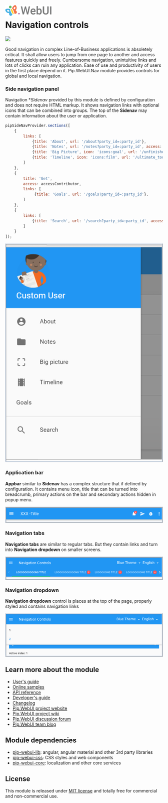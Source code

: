 # <img src="https://github.com/pip-webui/pip-webui/raw/master/doc/Logo.png" alt="Pip.WebUI Logo" style="max-width:30%"> <br/> Navigation controls

![](https://img.shields.io/badge/license-MIT-blue.svg)

Good navigation in complex Line-of-Business applications is absoletely critical. It shall allow users to jump from one page to another and access features quickly and freely. Cumbersome navigation, unintuitive links and lots of clicks can ruin any application. Ease of use and productivity of users in the first place depend on it. Pip.WebUI.Nav module provides controls for global and local navigation.

### Side navigation panel

Navigation **Sidenav* provided by this module is defined by configuration and does not require HTML markup. It shows navigation links with optional icons that can be combined into groups. The top of the **Sidenav** may contain information about the user or application.

```javascript
pipSideNavProvider.sections([
    {
        links: [
            {title: 'About', url: '/about?party_id=:party_id'},
            {title: 'Notes', url: '/notes?party_id=:party_id', access: accessOwner},
            {title: 'Big Picture', icon: 'icons:goal', url: '/unfinished?party_id=:party_id'},
            {title: 'Timeline', icon: 'icons:film', url: '/ultimate_todo?party_id=:party_id'}
        ]
    },
    {
        title: 'Get',
        access: accessContributor,
        links: [
             {title: 'Goals', url: '/goals?party_id=:party_id'},
        ]
    },
    {
        links: [
            {title: 'Search', url: '/search?party_id=:party_id', access: accessManager}
        ]
    }
]);
```

<a href="doc/images/img-side-nav.png" style="border: 3px ridge #c8d2df; display: block">
    <img src="doc/images/img-side-nav.png"/>
</a>

### Application bar

**Appbar** similar to **Sidenav** has a complex structure that if defined by configuration. It contains menu icon, title that can be turned into breadcrumb, primary actions on the bar and secondary actions hidden in popup menu.

<a href="doc/images/img-app-bar.png" style="border: 3px ridge #c8d2df; margin: 0 auto; display: inline-block">
    <img src="doc/images/img-app-bar.png"/>
</a>

### Navigation tabs

**Navigation tabs** are similar to regular tabs. But they contain links and turn into **Navigation dropdown** on smaller screens.

<a href="doc/images/img-tabs.png" style="border: 3px ridge #c8d2df; margin: 0 auto; display: inline-block">
    <img src="doc/images/img-tabs.png"/>
</a>

### Navigation dropdown

**Navigation dropdown** control is places at the top of the page, properly styled and contains navigation links

<a href="doc/images/img-dropdown.png" style="border: 3px ridge #c8d2df; margin: 0 auto; display: inline-block">
    <img src="doc/images/img-dropdown.png"/>
</a>


## Learn more about the module

- [User's guide](doc/UsersGuide.md)
- [Online samples](http://webui.pipdevs.com/pip-webui-nav/index.html)
- [API reference](http://webui-api.pipdevs.com/pip-webui-nav/index.html)
- [Developer's guide](doc/DevelopersGuide.md)
- [Changelog](CHANGELOG.md)
- [Pip.WebUI project website](http://www.pipwebui.org)
- [Pip.WebUI project wiki](https://github.com/pip-webui/pip-webui/wiki)
- [Pip.WebUI discussion forum](https://groups.google.com/forum/#!forum/pip-webui)
- [Pip.WebUI team blog](https://pip-webui.blogspot.com/)

## <a name="dependencies"></a>Module dependencies

* [pip-webui-lib](https://github.com/pip-webui/pip-webui-lib): angular, angular material and other 3rd party libraries
* [pip-webui-css](https://github.com/pip-webui/pip-webui-css): CSS styles and web components
* [pip-webui-core](https://github.com/pip-webui/pip-webui-core): localization and other core services

## <a name="license"></a>License

This module is released under [MIT license](License) and totally free for commercial and non-commercial use.
